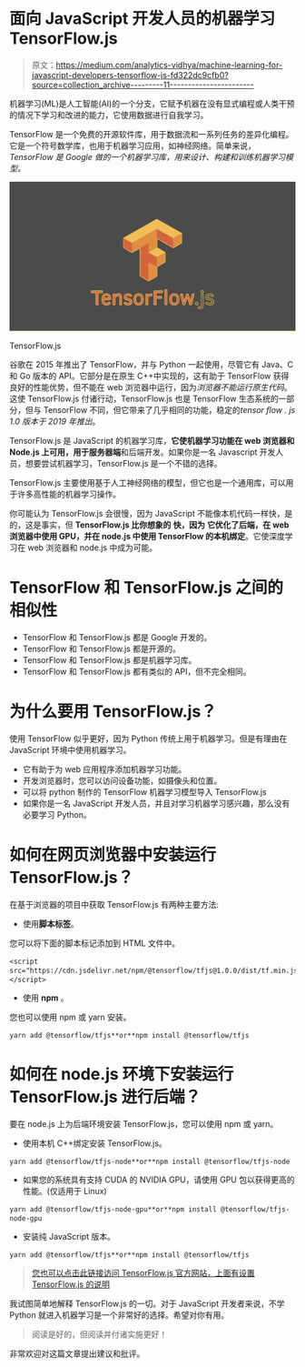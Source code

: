 # 面向 JavaScript 开发人员的机器学习 TensorFlow.js

> 原文：<https://medium.com/analytics-vidhya/machine-learning-for-javascript-developers-tensorflow-js-fd322dc9cfb0?source=collection_archive---------11----------------------->

机器学习(ML)是人工智能(AI)的一个分支，它赋予机器在没有显式编程或人类干预的情况下学习和改进的能力，它使用数据进行自我学习。

TensorFlow 是一个免费的开源软件库，用于数据流和一系列任务的差异化编程。它是一个符号数学库，也用于机器学习应用，如神经网络。简单来说， *TensorFlow 是 Google 做的一个机器学习库，用来设计、构建和训练机器学习模型。*

![](img/532ab9a7f0e1bf062f4c07cd595134f7.png)

TensorFlow.js

谷歌在 2015 年推出了 TensorFlow，并与 Python 一起使用，尽管它有 Java、C 和 Go 版本的 API。它部分是在原生 C++中实现的，这有助于 TensorFlow 获得良好的性能优势，但不能在 web 浏览器中运行，因为*浏览器不能运行原生代码*。这使 TensorFlow.js 付诸行动，TensorFlow.js 也是 TensorFlow 生态系统的一部分，但与 TensorFlow 不同，但它带来了几乎相同的功能，稳定的*tensor flow . js 1.0 版本于 2019 年推出*。

TensorFlow.js 是 JavaScript 的机器学习库，**它使机器学习功能在 web 浏览器和 Node.js 上可用，用于服务器端**和后端开发。如果你是一名 Javascript 开发人员，想要尝试机器学习，TensorFlow.js 是一个不错的选择。

TensorFlow.js 主要使用基于人工神经网络的模型，但它也是一个通用库，可以用于许多高性能的机器学习操作。

你可能认为 TensorFlow.js 会很慢，因为 JavaScript 不能像本机代码一样快，是的，这是事实，但 **TensorFlow.js 比你想象的** **快，因为** **它优化了后端，在 web 浏览器中使用 GPU，并在 node.js 中使用 TensorFlow 的本机绑定**。它使深度学习在 web 浏览器和 node.js 中成为可能。

# TensorFlow 和 TensorFlow.js 之间的相似性

*   TensorFlow 和 TensorFlow.js 都是 Google 开发的。
*   TensorFlow 和 TensorFlow.js 都是开源的。
*   TensorFlow 和 TensorFlow.js 都是机器学习库。
*   TensorFlow 和 TensorFlow.js 都有类似的 API，但不完全相同。

# 为什么要用 TensorFlow.js？

使用 TensorFlow 似乎更好，因为 Python 传统上用于机器学习。但是有理由在 JavaScript 环境中使用机器学习。

*   它有助于为 web 应用程序添加机器学习功能。
*   开发浏览器时，您可以访问设备功能，如摄像头和位置。
*   可以将 python 制作的 TensorFlow 机器学习模型导入 TensorFlow.js
*   如果你是一名 JavaScript 开发人员，并且对学习机器学习感兴趣，那么没有必要学习 Python。

# 如何在网页浏览器中安装运行 TensorFlow.js？

在基于浏览器的项目中获取 TensorFlow.js 有两种主要方法:

*   使用**脚本标签**。

您可以将下面的脚本标记添加到 HTML 文件中。

```
<script src="https://cdn.jsdelivr.net/npm/@tensorflow/tfjs@1.0.0/dist/tf.min.js"></script>
```

*   使用 **npm** 。

您也可以使用 npm 或 yarn 安装。

```
yarn add @tensorflow/tfjs**or**npm install @tensorflow/tfjs
```

# 如何在 node.js 环境下安装运行 TensorFlow.js 进行后端？

要在 node.js 上为后端环境安装 TensorFlow.js，您可以使用 npm 或 yarn。

*   使用本机 C++绑定安装 TensorFlow.js。

```
yarn add @tensorflow/tfjs-node**or**npm install @tensorflow/tfjs-node
```

*   如果您的系统具有支持 CUDA 的 NVIDIA GPU，请使用 GPU 包以获得更高的性能。(仅适用于 Linux)

```
yarn add @tensorflow/tfjs-node-gpu**or**npm install @tensorflow/tfjs-node-gpu
```

*   安装纯 JavaScript 版本。

```
yarn add @tensorflow/tfjs**or**npm install @tensorflow/tfjs
```

> [您也可以点击此链接访问 TensorFlow.js 官方网站，上面有设置 TensorFlow.js 的说明](https://www.tensorflow.org/js/tutorials/setup)

我试图简单地解释 TensorFlow.js 的一切。对于 JavaScript 开发者来说，不学 Python 就进入机器学习是一个非常好的选择。希望对你有用。

> 阅读是好的，但阅读并付诸实施更好！

非常欢迎对这篇文章提出建议和批评。